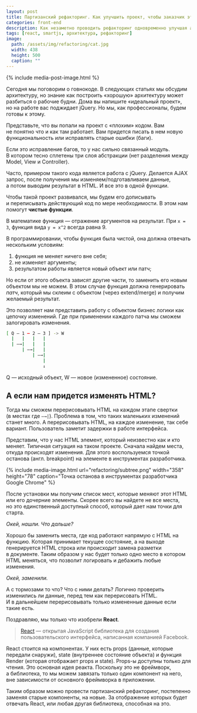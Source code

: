 ```yaml
---
layout: post
title: Партизанский рефакторинг. Как улучшить проект, чтобы заказчик этого не понял.
categories: front-end
description: Как незаметно проводить рефакторинг одновременно улучшая архитектуру приложения.
tags: [react, smartjs, архитектура, рефакторинг]
image:
  path: /assets/img/refactoring/cat.jpg
  width: 438
  height: 500
  caption: ""
---
```


{% include media-post-image.html %}

Сегодня мы поговорим о говнокоде. В следующих статьях мы обсудим архитектуру, но знание как построить «хорошую» архитектуру может разбиться о рабочие будни. Дома вы напишите «идеальный проект», но на работе вас поджидает jQuery. Но мы, как профессионалы, будем готовы к этому.



Представьте, что вы попали на проект с «плохим» кодом. Вам не понятно что и как там работает. Вам придется писать в нем новую функциональность или исправлять старые ошибки (баги).

Если это исправление багов, то у нас сильно связанный модуль. В котором тесно сплетены три слоя абстракции (нет разделения между Model, View и Controller).

Часто, примером такого кода является работа с jQuery. Делается AJAX запрос, после получения мы изменяем/подготавливаем данные, а потом выводим результат в HTML. И все это в одной функции.

Чтобы такой проект развивался, мы будем его дописывать и переписывать действующий код по мере необходимости. В этом нам помогут **чистые функции**.

В математике функция — отражение аргументов на результат.
При `x = 3`, функция вида `y = x^2` всегда равна 9.

В программировании, чтобы функция была чистой, она должна отвечать нескольким условиям:

1. функция не меняет ничего вне себя;
2. не изменяет аргументы;
3. результатом работы является новый объект или патч;

Но если от этого объекта зависят другие части, то заменить его новым объектом мы не можем. В этом случае функция должна генерировать *патч*, который мы склеим с объектом (через extend/merge) и получим желаемый результат.

Это позволяет нам представить работу с объектом бизнес логики как цепочку изменений. Где при применении каждого патча мы сможем залогировать изменения.

```bash
[ Q — 1 — 2 — 3 ] -> W
  |   |   |   |
  | —→|   |   |
      | —→|   |
          | —→|
              |
              ↓
```
Q — исходный объект, W — новое (измененное) состояние.

## А если нам придется изменять HTML?
Тогда мы сможем перерисовывать HTML на каждом этапе свертки (в местах где `—→|`).
Проблема в том, что таких маленьких изменений станет много. А перерисовывать HTML, на каждое изменение, так себе вариант. Пользователь заметит задержки в работе интерфейса.

Представим, что у нас HTML элемент, который неизвестно как и кто меняет. Типичная ситуация на таком проекте. Сначала найдем места, откуда происходят изменения. Для этого воспользуемся точкой останова (англ. breakpoint) на элементе в инструментах разработчика.

{%
	include media-image.html
	url="refactoring/subtree.png"
	width="358"
	height="78"
	caption="Точка останова в инструментах разработчика Google Chrome"
%}

После установки мы получим список мест, которые меняют этот HTML или его дочерние элементы. Скорее всего вы найдете не все места, но это единственный доступный способ, который дает нам точки для старта.

*Окей, нашли. Что дальше?*

Хорошо бы заменить места, где код работают напрямую с HTML на функцию. Которая принимает текущее состояние, а на выходе генерируется HTML строка или происходит замена разметки в документе. Таким образом у нас будет только одно место в котором HTML меняться, что позволит логировать и дебажить любые изменения.

*Окей, заменили.*

А с тормозами то что? Что с ними делать?
Логично проверить изменились ли данные, перед тем как перерисовать HTML. И в дальнейшем перерисовывать только измененные данные если такие есть.

Поздравляю, мы только что изобрели __React__.

> [React](https://facebook.github.io/react/) — открытая JavaScript библиотека для создания пользовательского интерфейса, написанная компанией Facebook.

React стоится на компонентах. У них есть props (данные, которые передали снаружи), state (внутреннее состояние объекта) и функция Render (которая отображает props и state). Props-ы доступны только для чтения. Это основная идея реакта. Поскольку это не фреймворк, а библиотека, то мы можем завязать только один компонент на него, вне зависимости от основного фреймворка в приложении.

Таким образом можно провести партизанский рефакторинг, постепенно заменяя старые компоненты, на новые. За отображение которых будет отвечать React, или любая другая библиотека, способная на это.
